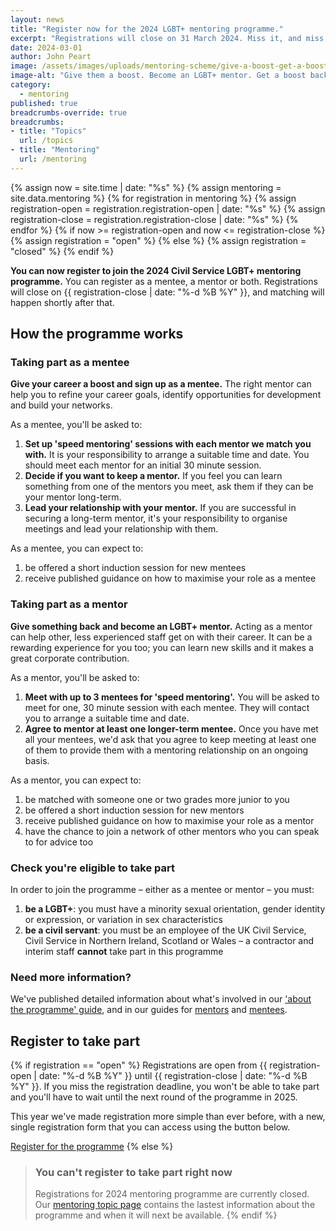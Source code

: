 ```yaml
---
layout: news
title: "Register now for the 2024 LGBT+ mentoring programme."
excerpt: "Registrations will close on 31 March 2024. Miss it, and miss out until next year."
date: 2024-03-01
author: John Peart
image: /assets/images/uploads/mentoring-scheme/give-a-boost-get-a-boost.png
image-alt: "Give them a boost. Become an LGBT+ mentor. Get a boost back. Become an LGBT+ mentee."
category:
  - mentoring
published: true
breadcrumbs-override: true
breadcrumbs:
- title: "Topics"
  url: /topics
- title: "Mentoring"
  url: /mentoring
---
```

{% assign now = site.time | date: "%s" %}
{% assign mentoring = site.data.mentoring %}
{% for registration in mentoring %}
  {% assign registration-open = registration.registration-open | date: "%s" %}
  {% assign registration-close = registration.registration-close | date: "%s" %}
{% endfor %}
{% if now >= registration-open and now <= registration-close %}
  {% assign registration = "open" %}
{% else %}
  {% assign registration = "closed" %}
{% endif %}

**You can now register to join the 2024 Civil Service LGBT+ mentoring programme.** You can register as a mentee, a mentor or both. Registrations will close on {{ registration-close | date: "%-d %B %Y" }}, and matching will happen shortly after that.

## How the programme works

### Taking part as a mentee

**Give your career a boost and sign up as a mentee.** The right mentor can help you to refine your career goals, identify opportunities for development and build your networks.

As a mentee, you'll be asked to:

1. **Set up 'speed mentoring' sessions with each mentor we match you with.** It is your responsibility to arrange a suitable time and date. You should meet each mentor for an initial 30 minute session.
2. **Decide if you want to keep a mentor.** If you feel you can learn something from one of the mentors you meet, ask them if they can be your mentor long-term.
2. **Lead your relationship with your mentor.** If you are successful in securing a long-term mentor, it's your responsibility to organise meetings and lead your relationship with them.

As a mentee, you can expect to:

1. be offered a short induction session for new mentees
2. receive published guidance on how to maximise your role as a mentee

### Taking part as a mentor

**Give something back and become an LGBT+ mentor.** Acting as a mentor can help other, less experienced staff get on with their career. It can be a rewarding experience for you too; you can learn new skills and it makes a great corporate contribution.

As a mentor, you'll be asked to:

1. **Meet with up to 3 mentees for 'speed mentoring'.** You will be asked to meet for one, 30 minute session with each mentee. They will contact you to arrange a suitable time and date.
2. **Agree to mentor at least one longer-term mentee.** Once you have met all your mentees, we'd ask that you agree to keep meeting at least one of them to provide them with a mentoring relationship on an ongoing basis.

As a mentor, you can expect to:

1. be matched with someone one or two grades more junior to you
2. be offered a short induction session for new mentors
3. receive published guidance on how to maximise your role as a mentor
4. have the chance to join a network of other mentors who you can speak to for advice too

### Check you're eligible to take part

In order to join the programme – either as a mentee or mentor – you must:

1. **be a LGBT+**: you must have a minority sexual orientation, gender identity or expression, or variation in sex characteristics
2. **be a civil servant**: you must be an employee of the UK Civil Service, Civil Service in Northern Ireland, Scotland or Wales – a contractor and interim staff **cannot** take part in this programme

### Need more information?

We've published detailed information about what's involved in our ['about the programme' guide](/mentoring/about-the-programme), and in our guides for [mentors](/publication/resources-for-mentors) and [mentees](/publication/resources-for-mentees).

## Register to take part

{% if registration == "open" %}
Registrations are open from {{ registration-open | date: "%-d %B %Y" }} until {{ registration-close | date: "%-d %B %Y" }}. If you miss the registration deadline, you won't be able to take part and you'll have to wait until the next round of the programme in 2025.

This year we've made registration more simple than ever before, with a new, single registration form that you can access using the button below.

<a href="/mentoring/register" title="Visit the mentee registration page" class="button button--action">Register for the programme</a>
{% else %}
> ### You can't register to take part right now
>
> Registrations for 2024 mentoring programme are currently closed. Our [mentoring topic page](/mentoring) contains the lastest information about the programme and when it will next be available.
{% endif %}

